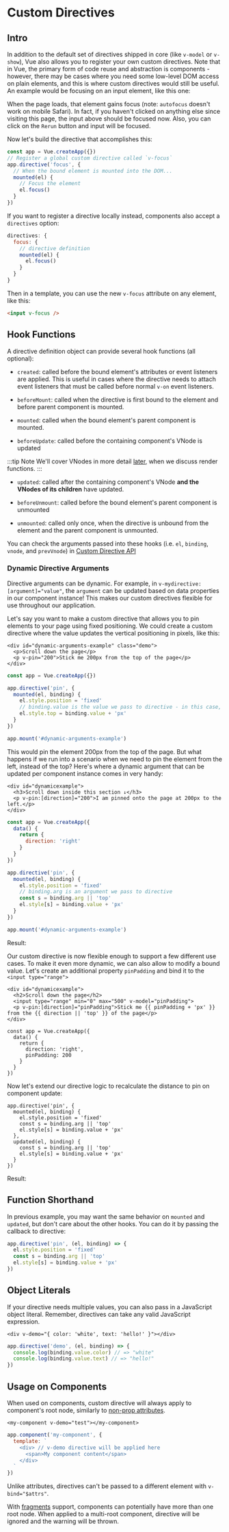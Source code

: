 # Custom Directives

## Intro

In addition to the default set of directives shipped in core (like `v-model` or `v-show`), Vue also allows you to register your own custom directives. Note that in Vue, the primary form of code reuse and abstraction is components - however, there may be cases where you need some low-level DOM access on plain elements, and this is where custom directives would still be useful. An example would be focusing on an input element, like this one:

<common-codepen-snippet title="Custom directives: basic example" slug="JjdxaJW" :preview="false" />

When the page loads, that element gains focus (note: `autofocus` doesn't work on mobile Safari). In fact, if you haven't clicked on anything else since visiting this page, the input above should be focused now. Also, you can click on the `Rerun` button and input will be focused.

Now let's build the directive that accomplishes this:

```js
const app = Vue.createApp({})
// Register a global custom directive called `v-focus`
app.directive('focus', {
  // When the bound element is mounted into the DOM...
  mounted(el) {
    // Focus the element
    el.focus()
  }
})
```

If you want to register a directive locally instead, components also accept a `directives` option:

```js
directives: {
  focus: {
    // directive definition
    mounted(el) {
      el.focus()
    }
  }
}
```

Then in a template, you can use the new `v-focus` attribute on any element, like this:

```html
<input v-focus />
```

## Hook Functions

A directive definition object can provide several hook functions (all optional):

- `created`: called before the bound element's attributes or event listeners are applied. This is useful in cases where the directive needs to attach event listeners that must be called before normal `v-on` event listeners.

- `beforeMount`: called when the directive is first bound to the element and before parent component is mounted.

- `mounted`: called when the bound element's parent component is mounted.

- `beforeUpdate`: called before the containing component's VNode is updated

:::tip Note
We'll cover VNodes in more detail [later](render-function.html#the-virtual-dom-tree), when we discuss render functions.
:::

- `updated`: called after the containing component's VNode **and the VNodes of its children** have updated.

- `beforeUnmount`: called before the bound element's parent component is unmounted

- `unmounted`: called only once, when the directive is unbound from the element and the parent component is unmounted.

You can check the arguments passed into these hooks (i.e. `el`, `binding`, `vnode`, and `prevVnode`) in [Custom Directive API](../api/application-api.html#directive)

### Dynamic Directive Arguments

Directive arguments can be dynamic. For example, in `v-mydirective:[argument]="value"`, the `argument` can be updated based on data properties in our component instance! This makes our custom directives flexible for use throughout our application.

Let's say you want to make a custom directive that allows you to pin elements to your page using fixed positioning. We could create a custom directive where the value updates the vertical positioning in pixels, like this:

```vue-html
<div id="dynamic-arguments-example" class="demo">
  <p>Scroll down the page</p>
  <p v-pin="200">Stick me 200px from the top of the page</p>
</div>
```

```js
const app = Vue.createApp({})

app.directive('pin', {
  mounted(el, binding) {
    el.style.position = 'fixed'
    // binding.value is the value we pass to directive - in this case, it's 200
    el.style.top = binding.value + 'px'
  }
})

app.mount('#dynamic-arguments-example')
```

This would pin the element 200px from the top of the page. But what happens if we run into a scenario when we need to pin the element from the left, instead of the top? Here's where a dynamic argument that can be updated per component instance comes in very handy:

```vue-html
<div id="dynamicexample">
  <h3>Scroll down inside this section ↓</h3>
  <p v-pin:[direction]="200">I am pinned onto the page at 200px to the left.</p>
</div>
```

```js
const app = Vue.createApp({
  data() {
    return {
      direction: 'right'
    }
  }
})

app.directive('pin', {
  mounted(el, binding) {
    el.style.position = 'fixed'
    // binding.arg is an argument we pass to directive
    const s = binding.arg || 'top'
    el.style[s] = binding.value + 'px'
  }
})

app.mount('#dynamic-arguments-example')
```

Result:

<common-codepen-snippet title="Custom directives: dynamic arguments" slug="YzXgGmv" :preview="false" />

Our custom directive is now flexible enough to support a few different use cases. To make it even more dynamic, we can also allow to modify a bound value. Let's create an additional property `pinPadding` and bind it to the `<input type="range">`

```vue-html{4}
<div id="dynamicexample">
  <h2>Scroll down the page</h2>
  <input type="range" min="0" max="500" v-model="pinPadding">
  <p v-pin:[direction]="pinPadding">Stick me {{ pinPadding + 'px' }} from the {{ direction || 'top' }} of the page</p>
</div>
```

```js{5}
const app = Vue.createApp({
  data() {
    return {
      direction: 'right',
      pinPadding: 200
    }
  }
})
```

Now let's extend our directive logic to recalculate the distance to pin on component update:

```js{7-10}
app.directive('pin', {
  mounted(el, binding) {
    el.style.position = 'fixed'
    const s = binding.arg || 'top'
    el.style[s] = binding.value + 'px'
  },
  updated(el, binding) {
    const s = binding.arg || 'top'
    el.style[s] = binding.value + 'px'
  }
})
```

Result:

<common-codepen-snippet title="Custom directives: dynamic arguments + dynamic binding" slug="rNOaZpj" :preview="false" />

## Function Shorthand

In previous example, you may want the same behavior on `mounted` and `updated`, but don't care about the other hooks. You can do it by passing the callback to directive:

```js
app.directive('pin', (el, binding) => {
  el.style.position = 'fixed'
  const s = binding.arg || 'top'
  el.style[s] = binding.value + 'px'
})
```

## Object Literals

If your directive needs multiple values, you can also pass in a JavaScript object literal. Remember, directives can take any valid JavaScript expression.

```vue-html
<div v-demo="{ color: 'white', text: 'hello!' }"></div>
```

```js
app.directive('demo', (el, binding) => {
  console.log(binding.value.color) // => "white"
  console.log(binding.value.text) // => "hello!"
})
```

## Usage on Components

When used on components, custom directive will always apply to component's root node, similarly to [non-prop attributes](component-attrs.html).

```vue-html
<my-component v-demo="test"></my-component>
```

```js
app.component('my-component', {
  template: `
    <div> // v-demo directive will be applied here
      <span>My component content</span>
    </div>
  `
})
```

Unlike attributes, directives can't be passed to a different element with `v-bind="$attrs"`.

With [fragments](/guide/migration/fragments.html#overview) support, components can potentially have more than one root node. When applied to a multi-root component, directive will be ignored and the warning will be thrown.
